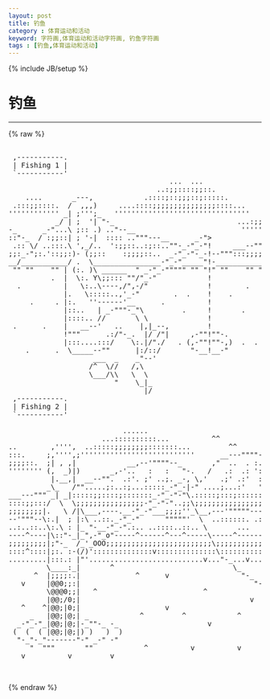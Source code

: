 ```yaml
---
layout: post
title: 钓鱼
category : 体育运动和活动
keyword: 字符画,体育运动和活动字符画, 钓鱼字符画
tags : [钓鱼,体育运动和活动]
---
```

{% include JB/setup %}
# 钓鱼
---
{% raw %}
<pre>

 ,-----------.
 | Fishing 1 |
 `-----------&#039;
                                      ...  ...
                                   ..:;;::::;;::.
    ....       _---,            .::::;::;;;::;:::::.
 .:::;;::::.  /  ,,,)     ....::::;;;;;;;;;;;;;;;::::...
&#039;&#039;&#039;&#039;&#039;&#039;&#039;&#039;&#039;&#039;&#039;&#039; _| ;&#039;&#039;&#039;;_   &#039;&#039;&#039;&#039;&#039;&#039;&#039;&#039;&#039;&#039;&#039;&#039;&#039;&#039;&#039;&#039;&#039;&#039;&#039;&#039;&#039;&#039;&#039;&#039;&#039;&#039;&#039;&#039;&#039;&#039;&#039;&#039;
           _/ | ;  &#039;| &quot;-_                             ...:;;:.
-_      _-&quot;...\ ;:: .) ..&quot;--__                         &#039;&#039;&#039;&#039;&#039;&#039;
::&quot;-_  / :;;::| ; &#039;-|  :::: ..&quot;&quot;&quot;---__      _-&quot;&gt;            _-
 .:: \/ ..:::.\ &#039;,_/..  &#039;:;;::..:;::..&quot;&quot;-_-&quot;_-&quot;!     ___--&quot;&quot;..
;;:_-&quot;;:.&#039;::;;:)- (;;::    :;;;;::..  _-&quot;_-&quot;-_-!--&quot;&quot;&quot;:::;;;;::
__/___________/ .  \________________-&quot;_-&quot;_____&quot;!-_____________
 &quot;&quot; &quot;&quot;    &quot;&quot; | (:. )\ ______  &quot; _-&quot;_-&quot;&quot;&quot;&quot;&quot; &quot;&quot; &quot;!&quot; &quot;&quot;    &quot;&quot; &quot;
          .  |  \:. Y\;;::: &quot;&quot;/&quot;_-&quot;            !
  .          |   \:..\----,/&quot;,-/&quot;              !        .
             |.   \:::::..,&#039;_-&quot;        .  .    !    .
     .     . |:.   &#039;&#039;------&#039;__      .          !
             |::..   | _-&quot;&quot;&quot;-_&quot;\         .     !       .
             |::::.. //       \ \              !
 .      .    |   __--&#039;   ..    |,|_--,         !
             !&quot;&quot;&quot;      .:/&quot;-_.  |/ /&quot;|     ,-&quot;&quot;!&quot;&quot;-.
             |:::....:::/    \:.|/&quot;./   . (,-&quot;&quot;!&quot;&quot;-,)  .  .
    .      .  \_____--&quot;&quot;      |:/::/       &quot;-__!__-&quot;
                    ___  _    _&quot;--&#039;
                   /^  \//   /,\
                   \___/\\   \  \
                         &quot;    \_|_
                                |/
 ,-----------.
 | Fishing 2 |
 `-----------&#039;

                           ......
                      ...::::::::::...          ^^
..        ,&#039;&#039;&#039;&#039;,  ..:::::;;;;;;;;:::::::...         ^^
:::.     ;,&#039;&#039;&#039;&#039;,;&#039;&#039;&#039;&#039;&#039;&#039;&#039;&#039;&#039;&#039;&#039;&#039;&#039;&#039;&#039;&#039;&#039;&#039;&#039;&#039;&#039;&#039;&#039;&#039;&#039;&#039;&#039;      __---&quot;&quot;&quot;&quot;-_
;;;;::.  ;| , ,|            __,--&#039;&quot;&quot;&quot;&quot;--_       ,&quot;  ..  . :. &quot;-_.. ...
&#039;&#039;&#039;&#039;&#039;&#039;&#039;&#039; (,  _)|)       _,-&#039;..   :   :   &quot;-.   /   .:  .: &#039;: :. \:::::::..
          |.__,|  __--&quot;&quot;.  .:&#039;. ;&#039; ..;. _-, \,&#039;   .;&#039; .:&#039;  :. :. \;;;;;;;;::
         _\_   /&quot;&quot;.....;:..:;...:::::_-&quot;_-|-&quot; ....;...:&#039;   &#039;:.&#039;;. \&#039;&#039;&#039;&#039;&#039;&#039;&#039;&#039;&#039;&#039;;
___---&quot;&quot;&quot; _| _|:::::;;::::;:::::::_-&quot;_-&quot;-&quot;\.:::::;:::;:::::::;::;:.&quot;-_     ,;
::::;;:::/  \  \;;;;;;;;;;;;;;;;-&quot;_-&quot;-&quot;..;;\;;;;;;;;;;;;;;;;;;;;;:::::&quot;-_-;;:.
;;;;;;;;|.   \ /|\___,----.__-&quot;_-&quot;___;;;;&#039;&#039;_\__,---&#039;&quot;&quot;&quot;&quot;&quot;----._&#039;;;;;;;;;;&quot;-___
--&#039;&quot;&quot;&quot;--\:.|  ; |:\ ..::._-&quot;_-&quot;      &quot;&quot;&quot;&quot;&quot;&#039;  \  ..::::::. .::. &#039;&quot;&quot;-._  _,-&#039;&quot;&quot;
..:..::..\:.\ : |_ &quot;-__-&quot;_-&quot;.:.. ..::::..::.. \       ...    .::::.. &quot;&quot; ..::.
----^----|\::&quot;-_|_&quot;,-&quot;_o&quot;-----^------^---^-----\-----^--------------^---------
;;;;;;;;;|;&quot;-_  /_&#039;_OOO;;;;;;;;;;;;;;;;;;;;;;;;;\;;;;;;;;;;;;;;;;;;;;;;;;;;;;;
::::^::::|;:. :-(/)&#039;::::::::::::::v::::::::::::::\::::::::::::::::::::::::::::
.........|:::.: |&quot;&#039;...........................v...&quot;-_...v.............v.......
         \____:_|       ^                            \_       ^
      ^  |;;;;:.|             ^      v                 &quot;-_
   v     |@@0;;:|                                         &quot;-_    v    ^
         \@@@0;;|   ^                         ^              &quot;-_
         |@@;/0;|                                        v      &quot;--___---_ -_
   ^    ^|@@;|0;|                    v                           (  ( &quot;&quot;&#039; )  )
     _   |@@;|@;| _            ^         ^            ^           &quot;-  ---  -&quot;
  _-&quot;_-&quot;_|@@;|@;|-_&quot;&quot;-_ -_                     v
 (  (  ( |@@;|@;|) )   )  )                                  ^      ^
  &quot;-_&quot;-_&quot;-------&quot;-&quot; _-&quot; -&quot;
     &quot;  &quot;&quot;&quot;       &quot;&quot;            ^          v          v
   v          v         v

 </pre>
{% endraw %}
